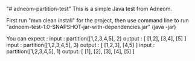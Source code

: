 "# adneom-partition-test" 
This is a simple Java test from Adneom.

First run "mvn clean install" for the project, then use command line to run "adnoem-test-1.0-SNAPSHOT-jar-with-dependencies.jar" (java -jar)

You can expect :
input : partition([1,2,3,4,5], 2)             output : [ [1,2], [3,4], [5] ] 
input : partition([1,2,3,4,5], 3)             output : [ [1,2,3], [4,5] ] 
input : partition([1,2,3,4,5], 1)             output: [ [1], [2], [3], [4], [5] ] 

